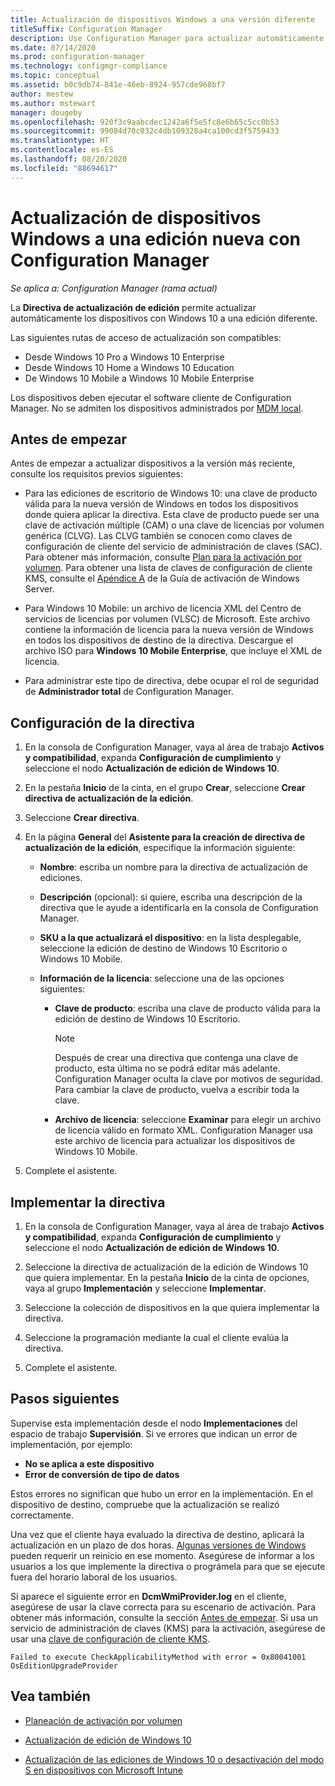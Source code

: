 ```yaml
---
title: Actualización de dispositivos Windows a una versión diferente
titleSuffix: Configuration Manager
description: Use Configuration Manager para actualizar automáticamente los dispositivos Windows 10 a otra edición de Windows.
ms.date: 07/14/2020
ms.prod: configuration-manager
ms.technology: configmgr-compliance
ms.topic: conceptual
ms.assetid: b0c9db74-841e-46eb-8924-957cde968bf7
author: mestew
ms.author: mstewart
manager: dougeby
ms.openlocfilehash: 920f3c9aabcdec1242a6f5e5fc8e6b65c5cc0b53
ms.sourcegitcommit: 99084d70c032c4db109328a4ca100cd3f5759433
ms.translationtype: HT
ms.contentlocale: es-ES
ms.lasthandoff: 08/20/2020
ms.locfileid: "88694617"
---
```

# <a name="upgrade-windows-devices-to-a-new-edition-with-configuration-manager"></a>Actualización de dispositivos Windows a una edición nueva con Configuration Manager

*Se aplica a: Configuration Manager (rama actual)*

La **Directiva de actualización de edición** permite actualizar automáticamente los dispositivos con Windows 10 a una edición diferente.

Las siguientes rutas de acceso de actualización son compatibles:

- Desde Windows 10 Pro a Windows 10 Enterprise
- Desde Windows 10 Home a Windows 10 Education
- De Windows 10 Mobile a Windows 10 Mobile Enterprise

Los dispositivos deben ejecutar el software cliente de Configuration Manager. No se admiten los dispositivos administrados por [MDM local](../../mdm/understand/manage-mobile-devices-with-on-premises-infrastructure.md).

## <a name="before-you-start"></a>Antes de empezar

Antes de empezar a actualizar dispositivos a la versión más reciente, consulte los requisitos previos siguientes:  

- Para las ediciones de escritorio de Windows 10: una clave de producto válida para la nueva versión de Windows en todos los dispositivos donde quiera aplicar la directiva. Esta clave de producto puede ser una clave de activación múltiple (CAM) o una clave de licencias por volumen genérica (CLVG). Las CLVG también se conocen como claves de configuración de cliente del servicio de administración de claves (SAC). Para obtener más información, consulte [Plan para la activación por volumen](/windows/deployment/volume-activation/plan-for-volume-activation-client). Para obtener una lista de claves de configuración de cliente KMS, consulte el [Apéndice A](/windows-server/get-started/kmsclientkeys) de la Guía de activación de Windows Server. <!--496871-->  

- Para Windows 10 Mobile: un archivo de licencia XML del Centro de servicios de licencias por volumen (VLSC) de Microsoft. Este archivo contiene la información de licencia para la nueva versión de Windows en todos los dispositivos de destino de la directiva. Descargue el archivo ISO para **Windows 10 Mobile Enterprise**, que incluye el XML de licencia.<!-- SCCMDocs#2033 -->

- Para administrar este tipo de directiva, debe ocupar el rol de seguridad de **Administrador total** de Configuration Manager.

## <a name="configure-the-policy"></a>Configuración de la directiva  

1. En la consola de Configuration Manager, vaya al área de trabajo **Activos y compatibilidad**, expanda **Configuración de cumplimiento** y seleccione el nodo **Actualización de edición de Windows 10**.  

2. En la pestaña **Inicio** de la cinta, en el grupo **Crear**, seleccione **Crear directiva de actualización de la edición**.  

3. Seleccione **Crear directiva**.  

4. En la página **General** del **Asistente para la creación de directiva de actualización de la edición**, especifique la información siguiente:  

    - **Nombre**: escriba un nombre para la directiva de actualización de ediciones.  

    - **Descripción** (opcional): si quiere, escriba una descripción de la directiva que le ayude a identificarla en la consola de Configuration Manager.  

    - **SKU a la que actualizará el dispositivo**: en la lista desplegable, seleccione la edición de destino de Windows 10 Escritorio o Windows 10 Mobile.  

    - **Información de la licencia**: seleccione una de las opciones siguientes:  

        - **Clave de producto**: escriba una clave de producto válida para la edición de destino de Windows 10 Escritorio.  

            > [!NOTE]  
            > Después de crear una directiva que contenga una clave de producto, esta última no se podrá editar más adelante. Configuration Manager oculta la clave por motivos de seguridad. Para cambiar la clave de producto, vuelva a escribir toda la clave.  

        - **Archivo de licencia**: seleccione **Examinar** para elegir un archivo de licencia válido en formato XML. Configuration Manager usa este archivo de licencia para actualizar los dispositivos de Windows 10 Mobile.  

5. Complete el asistente.  

## <a name="deploy-the-policy"></a>Implementar la directiva  

1. En la consola de Configuration Manager, vaya al área de trabajo **Activos y compatibilidad**, expanda **Configuración de cumplimiento** y seleccione el nodo **Actualización de edición de Windows 10**.  

2. Seleccione la directiva de actualización de la edición de Windows 10 que quiera implementar. En la pestaña **Inicio** de la cinta de opciones, vaya al grupo **Implementación** y seleccione **Implementar**.  

3. Seleccione la colección de dispositivos en la que quiera implementar la directiva.

4. Seleccione la programación mediante la cual el cliente evalúa la directiva.

5. Complete el asistente.

## <a name="next-steps"></a>Pasos siguientes

Supervise esta implementación desde el nodo **Implementaciones** del espacio de trabajo **Supervisión**. Si ve errores que indican un error de implementación, por ejemplo:

- **No se aplica a este dispositivo**
- **Error de conversión de tipo de datos**

Estos errores no significan que hubo un error en la implementación. En el dispositivo de destino, compruebe que la actualización se realizó correctamente.

Una vez que el cliente haya evaluado la directiva de destino, aplicará la actualización en un plazo de dos horas. [Algunas versiones de Windows](/windows/deployment/upgrade/windows-10-edition-upgrades) pueden requerir un reinicio en ese momento. Asegúrese de informar a los usuarios a los que implemente la directiva o prográmela para que se ejecute fuera del horario laboral de los usuarios.

Si aparece el siguiente error en **DcmWmiProvider.log** en el cliente, asegúrese de usar la clave correcta para su escenario de activación. Para obtener más información, consulte la sección [Antes de empezar](#before-you-start). Si usa un servicio de administración de claves (KMS) para la activación, asegúrese de usar una [clave de configuración de cliente KMS](/windows-server/get-started/kmsclientkeys).  <!-- 496871 -->

`Failed to execute CheckApplicabilityMethod with error = 0x80041001 OsEditionUpgradeProvider`

## <a name="see-also"></a>Vea también

- [Planeación de activación por volumen](/windows/deployment/volume-activation/plan-for-volume-activation-client)

- [Actualización de edición de Windows 10](/windows/deployment/upgrade/windows-10-edition-upgrades)

- [Actualización de las ediciones de Windows 10 o desactivación del modo S en dispositivos con Microsoft Intune](/intune/edition-upgrade-configure-windows-10)